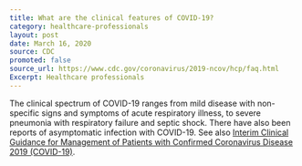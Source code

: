 ```yaml
---
title: What are the clinical features of COVID-19?
category: healthcare-professionals
layout: post
date: March 16, 2020
source: CDC
promoted: false
source_url: https://www.cdc.gov/coronavirus/2019-ncov/hcp/faq.html
Excerpt: Healthcare professionals
---
```


The clinical spectrum of COVID-19 ranges from mild disease with non-specific signs and symptoms of acute respiratory illness, to severe pneumonia with respiratory failure and septic shock. There have also been reports of asymptomatic infection with COVID-19. See also <a href="https://www.cdc.gov/coronavirus/2019-ncov/hcp/clinical-guidance-management-patients.html"> Interim Clinical Guidance for Management of Patients with Confirmed Coronavirus Disease 2019 (COVID-19)</a>.
